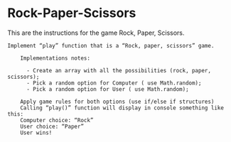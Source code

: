 # Rock-Paper-Scissors
This are the instructions for the game Rock, Paper, Scissors.
    
    Implement “play” function that is a “Rock, paper, scissors” game.

        Implementations notes:

        ­  - Create an array with all the possibilities (rock, paper, scissors);
        ­  - Pick a random option for Computer ( use Math.random);
        ­  - Pick a random option for User ( use Math.random);

        ­Apply game rules for both options (use if/else if structures)
        Calling “play()” function will display in console something like this:
        Computer choice: “Rock”
        User choice: “Paper”
        User wins!
